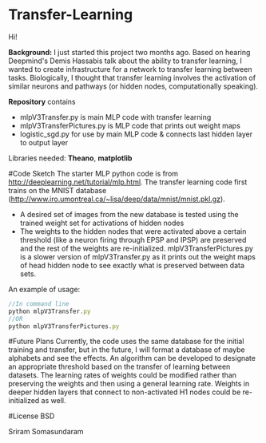 # Transfer-Learning

Hi!

**Background:** I just started this project two months ago. Based on hearing Deepmind's Demis Hassabis talk about the ability to transfer learning, I wanted to create infrastructure for a network to transfer learning between tasks. Biologically, I thought that transfer learning involves the activation of similar neurons and pathways (or hidden nodes, computationally speaking).

**Repository** contains
- mlpV3Transfer.py is main MLP code with transfer learning
- mlpV3TransferPictures.py is MLP code that prints out weight maps
- logistic_sgd.py for use by main MLP code & connects last hidden layer to output layer

Libraries needed: **Theano**, **matplotlib**

#Code Sketch
The starter MLP python code is from http://deeplearning.net/tutorial/mlp.html.
The transfer learning code first trains on the MNIST database (http://www.iro.umontreal.ca/~lisa/deep/data/mnist/mnist.pkl.gz).
- A desired set of images from the new database is tested using the trained weight set for activations of hidden nodes
- The weights to the hidden nodes that were activated above a certain threshold (like a neuron firing through EPSP and IPSP) are preserved and the rest of the weights are re-initialized.
mlpV3TransferPictures.py is a slower version of mlpV3Transfer.py as it prints out the weight maps of head hidden node to see exactly what is preserved between data sets.


An example of usage:

```javascript
//In command line
python mlpV3Transfer.py
//OR
python mlpV3TransferPictures.py
```

#Future Plans
Currently, the code uses the same database for the initial training and transfer, but in the future, I will format a database of maybe alphabets and see the effects.
An algorithm can be developed to designate an appropriate threshold based on the transfer of learning between datasets. The learning rates of weights could be modified rather than preserving the weights and then using a general learning rate. Weights in deeper hidden layers that connect to non-activated H1 nodes could be re-initialized as well.

#License
BSD

Sriram Somasundaram
